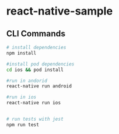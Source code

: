 # react-native-sample

## CLI Commands

``` bash
# install dependencies
npm install

#install pod dependencies
cd ios && pod install

#run in andorid
react-native run android

#run in ios
react-native run ios


# run tests with jest
npm run test
```

